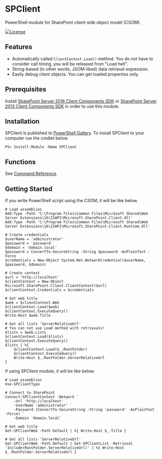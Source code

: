 ﻿# SPClient

PowerShell module for SharePoint client-side object model (CSOM).

[![License](https://img.shields.io/github/license/karamem0/SPClient.svg?style=flat-square)](https://github.com/karamem0/SPClient/blob/master/LICENSE)

## Features

- Automatically called `ClientContext.Load()` method. You do not have to consider call timing, you will be released from "Load hell".
- String-based (in other words, JSOM-liked) data retrieval expression.
- Easily debug client objects. You can get loaded properties only.

## Prerequisites

Install [SharePoint Server 2016 Client Components SDK](https://www.microsoft.com/en-us/download/details.aspx?id=51679) or [SharePoint Server 2013 Client Components SDK](https://www.microsoft.com/en-us/download/details.aspx?id=35585) in order to use this module.

## Installation
SPClient is published to [PowerShell Gallery](https://www.powershellgallery.com/packages/SPClient). To install SPClient to your computer run the cmdlet below.

```
PS> Install-Module -Name SPClient
```

## Functions

See [Command Reference](doc/Index.md).

## Getting Started

If you write PowerShell script using the CSOM, it will be like below. 

```
# Load assemblies
Add-Type -Path 'C:\Program Files\Common Files\Microsoft Shared\Web Server Extensions\16\ISAPI\Microsoft.SharePoint.Client.dll'
Add-Type -Path 'C:\Program Files\Common Files\Microsoft Shared\Web Server Extensions\16\ISAPI\Microsoft.SharePoint.Client.Runtime.dll'

# Create credentials
$userName = 'administrator'
$password = 'password'
$domain = 'domain.local'
$password = ConvertTo-SecureString -String $password -AsPlainText -Force
$credentials = New-Object System.Net.NetworkCredential($userName, $password, $domain)

# Create context
$url = 'http://localhost'
$clientContext = New-Object Microsoft.SharePoint.Client.ClientContext($url)
$clientContext.Credentials = $credentials

# Get web title
$web = $clientContext.Web
$clientContext.Load($web)
$clientContext.ExecuteQuery()
Write-Host $web.Title

# Get all lists 'ServerRelativeUrl'
# You can not use Load method with retrievals!
$lists = $web.Lists
$clientContext.Load($lists)
$clientContext.ExecuteQuery()
$lists | %{ 
    $clientContext.Load($_.RootFolder)
    $clientContext.ExecuteQuery()
    Write-Host $_.RootFolder.ServerRelativeUrl
}
```

If using SPClient module, it will be like below. 

```
# Load assemblies
Use-SPClientType

# Connect to SharePoint
Connect-SPClientContext -Network `
    -Url 'http://localhost' `
    -UserName 'administrator' `
    -Password (ConvertTo-SecureString -String 'password' -AsPlainText -Force) `
    -Domain 'domain.local'

# Get web title
Get-SPClientWeb -Path Default | %{ Write-Host $_.Title }

# Get all lists 'ServerRelativeUrl'
Get-SPClientWeb -Path Default | Get-SPClientList -Retrieval 'Include(RootFolder.ServerRelativeUrl)' | %{ Write-Host $_.RootFolder.ServerRelativeUrl }
```
